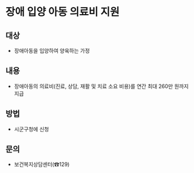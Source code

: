 # 장애 입양 아동 의료비 지원

## 대상
- 장애아동을 입양하여 양육하는 가정 

## 내용
- 장애아동의 의료비(진료, 상담, 재활 및 치료 소요 비용)를 연간 최대 260만 원까지 지급

## 방법
- 시군구청에 신청

## 문의
- 보건복지상담센터(☎129)
